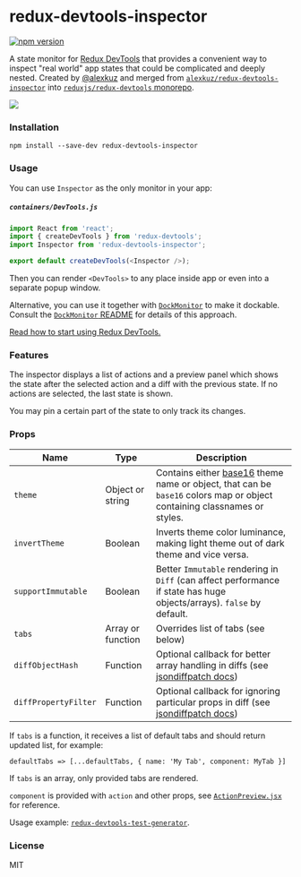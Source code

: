 # redux-devtools-inspector

[![npm version](https://badge.fury.io/js/redux-devtools-inspector.svg)](https://badge.fury.io/js/redux-devtools-inspector)

A state monitor for [Redux DevTools](https://github.com/reduxjs/redux-devtools) that provides a convenient way to inspect "real world" app states that could be complicated and deeply nested. Created by [@alexkuz](https://github.com/alexkuz) and merged from [`alexkuz/redux-devtools-inspector`](https://github.com/alexkuz/redux-devtools-inspector) into [`reduxjs/redux-devtools` monorepo](https://github.com/reduxjs/redux-devtools).

![](https://raw.githubusercontent.com/alexkuz/redux-devtools-inspector/master/demo.gif)

### Installation

```
npm install --save-dev redux-devtools-inspector
```

### Usage

You can use `Inspector` as the only monitor in your app:

##### `containers/DevTools.js`

```js
import React from 'react';
import { createDevTools } from 'redux-devtools';
import Inspector from 'redux-devtools-inspector';

export default createDevTools(<Inspector />);
```

Then you can render `<DevTools>` to any place inside app or even into a separate popup window.

Alternative, you can use it together with [`DockMonitor`](https://github.com/gaearon/redux-devtools-dock-monitor) to make it dockable.  
Consult the [`DockMonitor` README](https://github.com/gaearon/redux-devtools-dock-monitor) for details of this approach.

[Read how to start using Redux DevTools.](https://github.com/gaearon/redux-devtools)

### Features

The inspector displays a list of actions and a preview panel which shows the state after the selected action and a diff with the previous state. If no actions are selected, the last state is shown.

You may pin a certain part of the state to only track its changes.

### Props

| Name                 | Type              | Description                                                                                                                                                       |
| -------------------- | ----------------- | ----------------------------------------------------------------------------------------------------------------------------------------------------------------- |
| `theme`              | Object or string  | Contains either [base16](https://github.com/chriskempson/base16) theme name or object, that can be `base16` colors map or object containing classnames or styles. |
| `invertTheme`        | Boolean           | Inverts theme color luminance, making light theme out of dark theme and vice versa.                                                                               |
| `supportImmutable`   | Boolean           | Better `Immutable` rendering in `Diff` (can affect performance if state has huge objects/arrays). `false` by default.                                             |
| `tabs`               | Array or function | Overrides list of tabs (see below)                                                                                                                                |
| `diffObjectHash`     | Function          | Optional callback for better array handling in diffs (see [jsondiffpatch docs](https://github.com/benjamine/jsondiffpatch/blob/master/docs/arrays.md))            |
| `diffPropertyFilter` | Function          | Optional callback for ignoring particular props in diff (see [jsondiffpatch docs](https://github.com/benjamine/jsondiffpatch#options))                            |

If `tabs` is a function, it receives a list of default tabs and should return updated list, for example:

```
defaultTabs => [...defaultTabs, { name: 'My Tab', component: MyTab }]
```

If `tabs` is an array, only provided tabs are rendered.

`component` is provided with `action` and other props, see [`ActionPreview.jsx`](src/ActionPreview.jsx#L42) for reference.

Usage example: [`redux-devtools-test-generator`](https://github.com/zalmoxisus/redux-devtools-test-generator#containersdevtoolsjs).

### License

MIT
